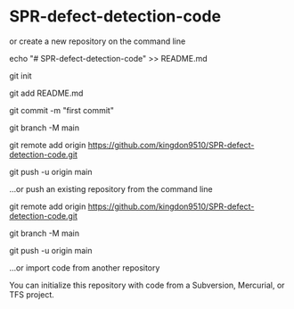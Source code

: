 # SPR-defect-detection-code
or create a new repository on the command line

echo "# SPR-defect-detection-code" >> README.md

git init

git add README.md

git commit -m "first commit"

git branch -M main

git remote add origin https://github.com/kingdon9510/SPR-defect-detection-code.git

git push -u origin main

…or push an existing repository from the command line

git remote add origin https://github.com/kingdon9510/SPR-defect-detection-code.git

git branch -M main

git push -u origin main

…or import code from another repository

You can initialize this repository with code from a Subversion, Mercurial, or TFS project.


